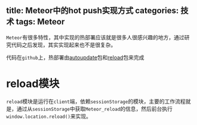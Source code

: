 title: Meteor中的hot push实现方式
categories: 技术
tags: Meteor
---

`Meteor`有很多特性，其中实现的热部署应该就是很多人很感兴趣的地方，通过研究代码之后发现，其实实现起来也不是很复杂。

代码在`github`上，热部署由[autoupdate](https://github.com/meteor/meteor/tree/devel/packages/autoupdate)包和[reload](https://github.com/meteor/meteor/tree/devel/packages/reload)包来完成

reload模块
==================
`reload`模块是运行在`client`端，依赖`sessionStorage`的模块，主要的工作流程就是，通过从`sessionStorage`中获取`Meteor_reload`的信息，然后前台执行`window.location.reload()`来实现。